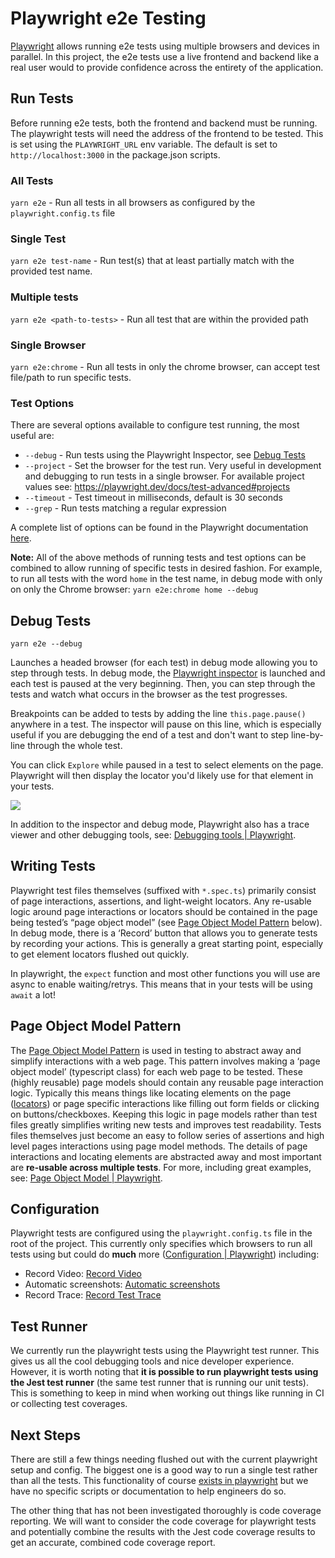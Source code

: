 # Playwright e2e Testing

[Playwright](https://playwright.dev/) allows running e2e tests using multiple browsers and devices in parallel. In this project, the e2e tests use a live frontend and backend like a real user would to provide confidence across the entirety of the application.

## Run Tests

Before running e2e tests, both the frontend and backend must be running. The playwright tests will need the address of the frontend to be tested. This is set using the `PLAYWRIGHT_URL` env variable. The default is set to `http://localhost:3000` in the package.json scripts.

### All Tests

`yarn e2e` - Run all tests in all browsers as configured by the `playwright.config.ts` file

### Single Test

`yarn e2e test-name` - Run test(s) that at least partially match with the provided test name.

### Multiple tests

`yarn e2e <path-to-tests>` - Run all test that are within the provided path

### Single Browser

`yarn e2e:chrome` - Run all tests in only the chrome browser, can accept test file/path to run specific tests.

### Test Options

There are several options available to configure test running, the most useful are:

- `--debug` - Run tests using the Playwright Inspector, see [Debug Tests](#debug-tests)
- `--project` - Set the browser for the test run. Very useful in development and debugging to run tests in a single browser. For available project values see: https://playwright.dev/docs/test-advanced#projects
- `--timeout` - Test timeout in milliseconds, default is 30 seconds
- `--grep` - Run tests matching a regular expression

A complete list of options can be found in the Playwright documentation [here](https://playwright.dev/docs/test-cli#reference).

**Note:** All of the above methods of running tests and test options can be combined to allow running of specific tests in desired fashion. For example, to run all tests with the word `home` in the test name, in debug mode with only on only the Chrome browser: `yarn e2e:chrome home --debug`

## Debug Tests

`yarn e2e --debug`

Launches a headed browser (for each test) in debug mode allowing you to step through tests. In debug mode, the [Playwright inspector](https://playwright.dev/docs/inspector) is launched and each test is paused at the very beginning. Then, you can step through the tests and watch what occurs in the browser as the test progresses.

Breakpoints can be added to tests by adding the line `this.page.pause()` anywhere in a test. The inspector will pause on this line, which is especially useful if you are debugging the end of a test and don't want to step line-by-line through the whole test.

You can click `Explore` while paused in a test to select elements on the page. Playwright will then display the locator you'd likely use for that element in your tests.

![](blob:https://truss-dds.atlassian.net/7ddde607-7722-4ff9-ba16-00a9b6daa9fa)

In addition to the inspector and debug mode, Playwright also has a trace viewer and other debugging tools, see: [Debugging tools | Playwright](https://playwright.dev/docs/debug).

## Writing Tests

Playwright test files themselves (suffixed with `*.spec.ts`) primarily consist of page interactions, assertions, and light-weight locators. Any re-usable logic around page interactions or locators should be contained in the page being tested’s “page object model” (see [Page Object Model Pattern](https://truss-dds.atlassian.net/wiki/spaces/eng/pages/86114329/Playwright+e2e+Testing#Page-Object-Model-Pattern "https://truss-dds.atlassian.net/wiki/spaces/eng/pages/86114329/Playwright+e2e+Testing#Page-Object-Model-Pattern") below). In debug mode, there is a ‘Record’ button that allows you to generate tests by recording your actions. This is generally a great starting point, especially to get element locators flushed out quickly.

In playwright, the `expect` function and most other functions you will use are async to enable waiting/retrys. This means that in your tests will be using `await` a lot!

## Page Object Model Pattern

The [Page Object Model Pattern](https://playwright.dev/docs/test-pom) is used in testing to abstract away and simplify interactions with a web page. This pattern involves making a ‘page object model’ (typescript class) for each web page to be tested. These (highly reusable) page models should contain any reusable page interaction logic. Typically this means things like locating elements on the page ([locators](https://playwright.dev/docs/api/class-locator)) or page specific interactions like filling out form fields or clicking on buttons/checkboxes. Keeping this logic in page models rather than test files greatly simplifies writing new tests and improves test readability. Tests files themselves just become an easy to follow series of assertions and high level pages interactions using page model methods. The details of page interactions and locating elements are abstracted away and most important are **re-usable across multiple tests**. For more, including great examples, see: [Page Object Model | Playwright](https://playwright.dev/docs/test-pom).

## Configuration

Playwright tests are configured using the `playwright.config.ts` file in the root of the project. This currently only specifies which browsers to run all tests using but could do **much** more ([Configuration | Playwright](https://playwright.dev/docs/test-configuration)) including:

- Record Video: [Record Video](https://playwright.dev/docs/test-configuration#record-video)
- Automatic screenshots: [Automatic screenshots](https://playwright.dev/docs/test-configuration#automatic-screenshots)
- Record Trace: [Record Test Trace](https://playwright.dev/docs/test-configuration#record-test-trace)

## Test Runner

We currently run the playwright tests using the Playwright test runner. This gives us all the cool debugging tools and nice developer experience. However, it is worth noting that **it is possible to run playwright tests using the Jest test runner** (the same test runner that is running our unit tests). This is something to keep in mind when working out things like running in CI or collecting test coverages.

## Next Steps

There are still a few things needing flushed out with the current playwright setup and config. The biggest one is a good way to run a single test rather than all the tests. This functionality of course [exists in playwright](https://playwright.dev/docs/test-cli) but we have no specific scripts or documentation to help engineers do so.

The other thing that has not been investigated thoroughly is code coverage reporting. We will want to consider the code coverage for playwright tests and potentially combine the results with the Jest code coverage results to get an accurate, combined code coverage report.
